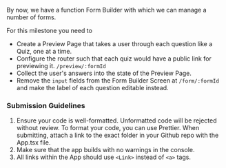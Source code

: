 By now, we have a function Form Builder with which we can manage a number of forms.

For this milestone you need to
 - Create a Preview Page that takes a user through each question like a Quiz, one at a time.
 - Configure the router such that each quiz would have a public link for previewing it. `/preview/:formId`
 - Collect the user's answers into the state of the Preview Page. 
 - Remove the `input` fields from the Form Builder Screen at `/form/:formId` and make the label of each question editable instead.

<!-- Add a video demo of the expected output -->
### Submission Guidelines

1. Ensure your code is well-formatted. Unformatted code will be rejected without review. To format your code, you can use Prettier. When submitting, attach a link to the exact folder in your Github repo with the App.tsx file.
2. Make sure that the app builds with no warnings in the console.
3. All links within the App should use `<Link>` instead of `<a>` tags.


